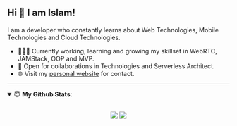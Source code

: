 
## Hi 👋 I am Islam! 
I am a developer who constantly learns about Web Technologies, Mobile Technologies and Cloud Technologies. 

- 👨🏽‍💻 Currently working, learning and growing my skillset in WebRTC, JAMStack, OOP and MVP.
- 🤝 Open for collaborations in Technologies and Serverless Architect.
- 🌐 Visit my [personal website](https://islamsanliturk.com) for contact.

---

<details open>
 <summary> 😇 <b>My Github Stats</b>: </summary>
<br>
<p align = "center">
  <img src = "https://github-readme-stats.vercel.app/api?username=islamsanliturk&show_icons=true&theme=tokyonight&line_height=27">
  <img src = "https://github-readme-stats.vercel.app/api/top-langs/?username=islamsanliturk&theme=tokyonight">
</p>

</details>

